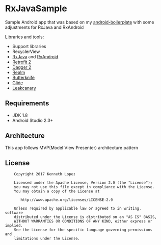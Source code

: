 # RxJavaSample
Sample Android app that was based on my [android-boilerplate](https://github.com/kennethlopez/android-boilerplate) with some adjustments for RxJava and RxAndroid

Libraries and tools: 

- Support libraries
- RecyclerView
- [RxJava](https://github.com/ReactiveX/RxJava) and [RxAndroid](https://github.com/ReactiveX/RxAndroid) 
- [Retrofit 2](http://square.github.io/retrofit/)
- [Dagger 2](http://google.github.io/dagger/)
- [Realm](https://realm.io/)
- [Butterknife](https://github.com/JakeWharton/butterknife)
- [Glide](https://github.com/bumptech/glide)
- [Leakcanary](https://github.com/square/leakcanary)

## Requirements

- JDK 1.8
- Android Studio 2.3+

## Architecture

This app follows MVP(Model View Presenter) architecture pattern

## License

```
    Copyright 2017 Kenneth Lopez

    Licensed under the Apache License, Version 2.0 (the "License");
    you may not use this file except in compliance with the License.
    You may obtain a copy of the License at

       http://www.apache.org/licenses/LICENSE-2.0

    Unless required by applicable law or agreed to in writing, software
    distributed under the License is distributed on an "AS IS" BASIS,
    WITHOUT WARRANTIES OR CONDITIONS OF ANY KIND, either express or implied.
    See the License for the specific language governing permissions and
    limitations under the License.
```
